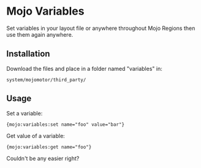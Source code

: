 # Mojo Variables

Set variables in your layout file or anywhere throughout Mojo Regions then use them again anywhere.

## Installation

Download the files and place in a folder named "variables" in:

    system/mojomotor/third_party/

## Usage

Set a variable:

    {mojo:variables:set name="foo" value="bar"}

Get value of a variable:

    {mojo:variables:get name="foo"}

Couldn't be any easier right?